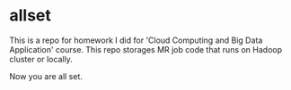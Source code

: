 # allset

This is a repo for homework I did for 'Cloud Computing and Big Data Application' course. 
This repo storages MR job code that runs on Hadoop cluster or locally.

Now you are all set. 
